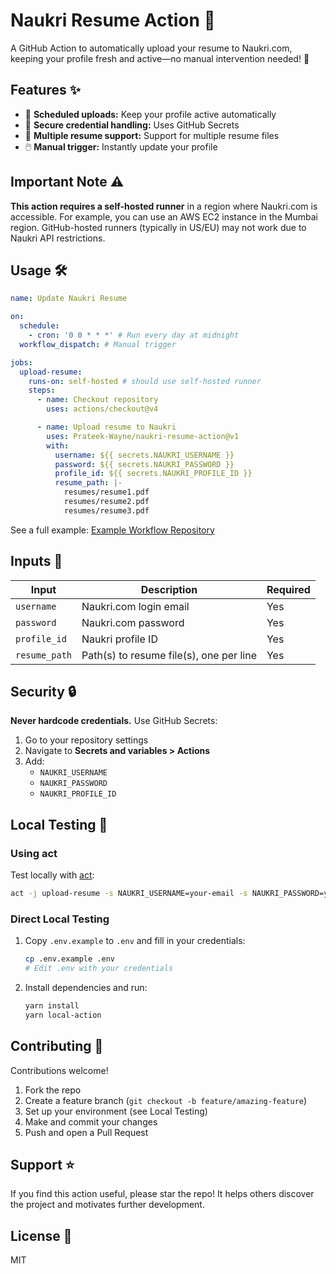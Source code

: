 # Naukri Resume Action 📄

A GitHub Action to automatically upload your resume to Naukri.com, keeping your
profile fresh and active—no manual intervention needed! 🚀

## Features ✨

- 🔄 **Scheduled uploads:** Keep your profile active automatically
- 🔐 **Secure credential handling:** Uses GitHub Secrets
- 📂 **Multiple resume support:** Support for multiple resume files
- 🖱️ **Manual trigger:** Instantly update your profile

## Important Note ⚠️

**This action requires a self-hosted runner** in a region where Naukri.com is
accessible. For example, you can use an AWS EC2 instance in the Mumbai region.
GitHub-hosted runners (typically in US/EU) may not work due to Naukri API
restrictions.

## Usage 🛠️

```yaml
name: Update Naukri Resume

on:
  schedule:
    - cron: '0 0 * * *' # Run every day at midnight
  workflow_dispatch: # Manual trigger

jobs:
  upload-resume:
    runs-on: self-hosted # should use self-hosted runner
    steps:
      - name: Checkout repository
        uses: actions/checkout@v4

      - name: Upload resume to Naukri
        uses: Prateek-Wayne/naukri-resume-action@v1
        with:
          username: ${{ secrets.NAUKRI_USERNAME }}
          password: ${{ secrets.NAUKRI_PASSWORD }}
          profile_id: ${{ secrets.NAUKRI_PROFILE_ID }}
          resume_path: |-
            resumes/resume1.pdf
            resumes/resume2.pdf
            resumes/resume3.pdf
```

See a full example:
[Example Workflow Repository](https://github.com/jethalalCoder/Workflow/blob/main/.github/workflows/upload-resumeMain.yaml)

## Inputs 📝

| Input         | Description                             | Required |
| ------------- | --------------------------------------- | -------- |
| `username`    | Naukri.com login email                  | Yes      |
| `password`    | Naukri.com password                     | Yes      |
| `profile_id`  | Naukri profile ID                       | Yes      |
| `resume_path` | Path(s) to resume file(s), one per line | Yes      |

## Security 🔒

**Never hardcode credentials.** Use GitHub Secrets:

1. Go to your repository settings
2. Navigate to **Secrets and variables > Actions**
3. Add:
   - `NAUKRI_USERNAME`
   - `NAUKRI_PASSWORD`
   - `NAUKRI_PROFILE_ID`

## Local Testing 🧪

### Using act

Test locally with [act](https://github.com/nektos/act):

```bash
act -j upload-resume -s NAUKRI_USERNAME=your-email -s NAUKRI_PASSWORD=your-password -s NAUKRI_PROFILE_ID=your-profile-id
```

### Direct Local Testing

1. Copy `.env.example` to `.env` and fill in your credentials:
   ```bash
   cp .env.example .env
   # Edit .env with your credentials
   ```
2. Install dependencies and run:
   ```bash
   yarn install
   yarn local-action
   ```

## Contributing 🤝

Contributions welcome!

1. Fork the repo
2. Create a feature branch (`git checkout -b feature/amazing-feature`)
3. Set up your environment (see Local Testing)
4. Make and commit your changes
5. Push and open a Pull Request

## Support ⭐

If you find this action useful, please star the repo! It helps others discover
the project and motivates further development.

## License 📄

MIT
